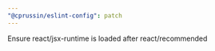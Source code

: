 ```yaml
---
"@cprussin/eslint-config": patch
---
```


Ensure react/jsx-runtime is loaded after react/recommended
